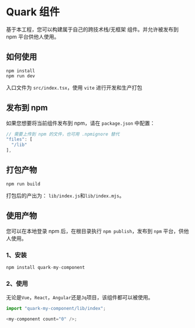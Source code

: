# Quark 组件

基于本工程，您可以构建属于自己的跨技术栈/无框架 组件。并允许被发布到 npm 平台供他人使用。

## 如何使用

```
npm install
npm run dev
```

入口文件为 `src/index.tsx`，使用 `vite` 进行开发和生产打包

## 发布到 npm

如果您想要将当前组件发布到 npm，请在 `package.json` 中配置：

```js
// 需要上传到 npm 的文件，也可用 .npmignore 替代
"files": [
  "/lib"
],
```

## 打包产物

```
npm run build
```

打包后的产出为： `lib/index.js`和`lib/index.mjs`。

## 使用产物

您可以在本地登录 npm 后，在根目录执行 `npm publish`，发布到 `npm` 平台，供他人使用。


### 1、安装

```javascript
npm install quark-my-component
```

### 2、使用

无论是`Vue`，`React`，`Angular`还是`Jq`项目，该组件都可以被使用。

```js
import "quark-my-component/lib/index";

<my-component count="0" />;
```
